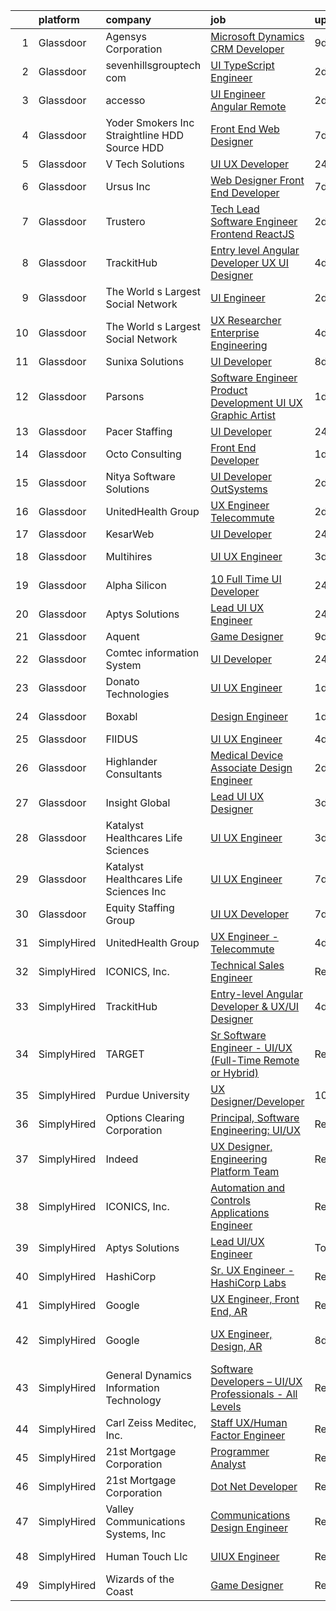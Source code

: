 

|    | platform    | company                                         | job                                                                                                                                                                                                                                                                                                                                                                                                                                                                                                                                                                                                                                                                                                                                                                                                                                                                                                                                                                                                                                                                                                                                                                                                                                                                                                                                                                                                                                    | update_time   | location             |
|---:|:------------|:------------------------------------------------|:---------------------------------------------------------------------------------------------------------------------------------------------------------------------------------------------------------------------------------------------------------------------------------------------------------------------------------------------------------------------------------------------------------------------------------------------------------------------------------------------------------------------------------------------------------------------------------------------------------------------------------------------------------------------------------------------------------------------------------------------------------------------------------------------------------------------------------------------------------------------------------------------------------------------------------------------------------------------------------------------------------------------------------------------------------------------------------------------------------------------------------------------------------------------------------------------------------------------------------------------------------------------------------------------------------------------------------------------------------------------------------------------------------------------------------------|:--------------|:---------------------|
|  1 | Glassdoor   | Agensys Corporation                             | [Microsoft Dynamics CRM Developer](https://www.glassdoor.com/partner/jobListing.htm?pos=113&ao=1110586&s=58&guid=00000183021ffc558cc8d3052c3e527b&src=GD_JOB_AD&t=SR&vt=w&ea=1&cs=1_ab4a4d1d&cb=1662187994558&jobListingId=1008091008964&cpc=FAE5E775D180B2FB&jrtk=3-0-1gc11vv4bkugi801-1gc11vv4ri6ij800-7990aeb97a1aaead--6NYlbfkN0B1Vi2Tg_TR5fwhNGL2d3MVdJ1FVBqV83PBGVCkGDe93icknkNDeHE4jXYp9tRHNpqSeA0HPNGFwea_hC_0XNgHOq514A1wTN3D1SJLcEbIZZkyrkmhw7NGac9Uc5berNf9Pr8Kzp40mOvCmqqzG40ENND1-5shm9xFinMSndyPDUyRt49uqDmT9ZacRvvKApWyIDPI8o9tIH_S3T-NSz-csUtQ1oeV9xPNNwjwgwK1o5qmfwcH2AO5zkleEmhzZlawH1HWy5_h8rwimYw9mL3ZWN2D-qSOIu9dDwuKvysJH04HLCYzoAsAIDjbtpkGOVbjB2_AJGeotSvp5wELm_o3vRUZVC3ys5vHxXTL-Bve0nmyYba079CzMtsfjODJSOmyC2mOW_v0wFFQ-UmGI5OF3E7tGGvAJogmZWPmyRQyaYmX7t6Yp7cd3hle8Iw2cIoXmjZ6-pv05SFqy4ToPSZYVbXjTWABghA4j8_-vu59cVs0Ck1gxFGtX721iwZmoH8ajLvWlor7FA%3D%3D)                                                                                                                                                                                                                                                                                                                                                                                                                                                                                                                                                | 9d            | Remote               |
|  2 | Glassdoor   | sevenhillsgrouptech com                         | [UI TypeScript Engineer](https://www.glassdoor.com/partner/jobListing.htm?pos=117&ao=1136043&s=58&guid=00000183021ffc558cc8d3052c3e527b&src=GD_JOB_AD&t=SR&vt=w&ea=1&cs=1_5c1791b8&cb=1662187994558&jobListingId=1008105988663&jrtk=3-0-1gc11vv4bkugi801-1gc11vv4ri6ij800-0cbdc25f6ccf4f5f-)                                                                                                                                                                                                                                                                                                                                                                                                                                                                                                                                                                                                                                                                                                                                                                                                                                                                                                                                                                                                                                                                                                                                           | 2d            | Remote               |
|  3 | Glassdoor   | accesso                                         | [UI Engineer   Angular  Remote ](https://www.glassdoor.com/partner/jobListing.htm?pos=121&ao=1136043&s=58&guid=00000183021ffc558cc8d3052c3e527b&src=GD_JOB_AD&t=SR&vt=w&ea=1&cs=1_3ad21f0f&cb=1662187994562&jobListingId=1008108497609&jrtk=3-0-1gc11vv4bkugi801-1gc11vv4ri6ij800-701c5b24f26e60fa-)                                                                                                                                                                                                                                                                                                                                                                                                                                                                                                                                                                                                                                                                                                                                                                                                                                                                                                                                                                                                                                                                                                                                   | 2d            | Orlando, FL          |
|  4 | Glassdoor   | Yoder Smokers Inc  Straightline HDD  Source HDD | [Front End Web Designer](https://www.glassdoor.com/partner/jobListing.htm?pos=104&ao=1110586&s=58&guid=00000183021ffc558cc8d3052c3e527b&src=GD_JOB_AD&t=SR&vt=w&ea=1&cs=1_0789fa77&cb=1662187994557&jobListingId=1008097207409&cpc=BAB9AA3F436D8911&jrtk=3-0-1gc11vv4bkugi801-1gc11vv4ri6ij800-1fce3864310a3f03--6NYlbfkN0BOdRJV5k-L3FNCzjCgEhEptbzWR3mFvjnAQnp9JcinXOCVt8QEYBvHqTiHBHSlg98hTrhJExUUVa6v67S1gFyb-OBe8UoPzNouRDn3C9as0WFadlKMeZgUrqrdZ8hm_e9Z-8jTT-HPwLMdKEaf6nFSEDiY93r1Hqa_nw7whddI5F-1mZvAJ0zg1eaCReXvVOrKCsE6RBTJAQOLdG7bhR8gUChMs3Xy8MT0jfDmMPeNxaaUEtH1fcRGTaaqSabILSuCefPKb3S3RqNRYWG3-70OwJPvclZwb_FW7-DahEbkXV2D6KsSJF0YcxeQiEk6f22sfbAPMn8mRhmQ1u9TYIoVN0JBqYmY15Id6SmcoiPMAP3CJvSqyrInCIZsSQzCbphFJ6vnMLYPg0GwKInmnFNcQEWpxDz_TUqPhUQpjZIeaer9WWtOVgi4P7g5v3bM-Qo2K1TXbU_BHm1bHNWC2E4xCp0GDD_GQ_VEoZBwJDXVphTdnlRIBJHMbYZx1Iif46O52-9gJ6afmg%3D%3D)                                                                                                                                                                                                                                                                                                                                                                                                                                                                                                                                                          | 7d            | Hutchinson, KS       |
|  5 | Glassdoor   | V Tech Solutions                                | [UI UX Developer](https://www.glassdoor.com/partner/jobListing.htm?pos=116&ao=1136043&s=58&guid=00000183021ffc558cc8d3052c3e527b&src=GD_JOB_AD&t=SR&vt=w&ea=1&cs=1_599d0fda&cb=1662187994558&jobListingId=1008114045043&jrtk=3-0-1gc11vv4bkugi801-1gc11vv4ri6ij800-64298f2c4b340ba3-)                                                                                                                                                                                                                                                                                                                                                                                                                                                                                                                                                                                                                                                                                                                                                                                                                                                                                                                                                                                                                                                                                                                                                  | 24h           | Remote               |
|  6 | Glassdoor   | Ursus  Inc                                      | [Web Designer   Front End Developer](https://www.glassdoor.com/partner/jobListing.htm?pos=112&ao=1110586&s=58&guid=00000183021ffc558cc8d3052c3e527b&src=GD_JOB_AD&t=SR&vt=w&ea=1&cs=1_7fc85894&cb=1662187994558&jobListingId=1008097361956&cpc=9908D8D4413DBB8A&jrtk=3-0-1gc11vv4bkugi801-1gc11vv4ri6ij800-0ea09b14e2348c5f--6NYlbfkN0CT8vBT9H5mqECx2dfLV_FONLPDKpIRssxVwtj05Tmm4rA5I0VNOPdM1oYsK66ov5pqYS3gXk2ozh0lVEZwzGOqZs8rlCBef2uQoy630wv6aUBqB1D9vjbSnni5WCVaS2e0KhCWi_8-XMv97hUEg7H9r8pKMO8klnwzDsU9mPVyqE5wVDnTov1Pu_UnRYhnE0_Osqvwl8WORWgB_kOjxQQLPQWG-NWIcptfTftC_xvyt1c40uobZ403OrjOg5_p8zqz3cLzwrnHTjqWeFEhkd7FYyVcjiJCMFkVznphRmtkhKbL2ZU9aWVWUjChbdkFdlAiu4tIvv-tEhlvNaragy1ZQhsvGhOC5anf8D4yfIGDJbK-bmh5xwt1uscED6ao3EPCxdfHKv4RZ6Q3-m_MTe1dE6Nugv26rrW9yIa8ooHEPIgJzYTeC7TeJ6xGxEjr0Q_LC6p6H5q3S5tqAKobaBFAUOLFzaYkqfLFDcD9CAjYAKnTdTG4T_UDlGzPlewvY_M1tm3pEflYxO_j9h93WqPCimtuiu0_u-dqjCbJBVH_I4Z3IH0RFyaap6chmpcES7afleKBt12912UQ-zHR0zzp7xlK0zY3GJygqomxLSd198kDeZAImvD9HA6f-me97uVNhMuIURzl-ckiOq0nQ-o698TcvUA1bbhZh4k5JKmOHGBnD2Y7DCLwlVaO_k0gdVb3pQ2Yi42H-TCpvPCE83bXVUIlKFVC0dmHfiKqQh4Ro6o3A0p3IXJJMcAxFmzo5DljychjOVTUEIMuVvashnq_J7hV_1CSlrfau0d69P637tjPB_IKAUbUeeZVRlFK077lvfIMYShBKN3O-GGCO0M2xrBbfJnwmO8bLa0dXtLBfvaBg7mlmhLyvs5rgEmX-4U_7h78aC5qGQRffqyCDGjNTmWgytKrVUyakbS-6kbSEv1tdnr8aiKLxZ_UqYMndnY5A0t6q_AAGZKKnrx78XwSWBC9CxO4_xytU0E3pjd3CBaKit5do_IH)                                          | 7d            | Brisbane, CA         |
|  7 | Glassdoor   | Trustero                                        | [Tech Lead Software Engineer   Frontend  ReactJS ](https://www.glassdoor.com/partner/jobListing.htm?pos=108&ao=1110586&s=58&guid=00000183021ffc558cc8d3052c3e527b&src=GD_JOB_AD&t=SR&vt=w&cs=1_770a5721&cb=1662187994557&jobListingId=1008106164478&cpc=F17331D9BECC482A&jrtk=3-0-1gc11vv4bkugi801-1gc11vv4ri6ij800-41730cf30e93e37f--6NYlbfkN0DG4ntHtB_rMsnfhgmnSvK2brktLme1L4SiDeJjQ-izrVOLqRJ5-yjE7k3D6lhaa8--gs-CPtj4RYMqHRXVEZCB0dqF__VzxbPzDZj6rNyJGUJK_alTdccqLsI1ZE3yf_qZ7NLuH75TGz1-hxYg1StoPA4XDzEOVorrYU5MDuW-5-melXIG5BeBDTivxDHnovEMwLE03oJwPfOpANV49Hd2VCUSnx3b0rez1L89y73wml9N8CT8a3fqFJSLS8WLPTVdwf4RAuQFGa_ogosa7Zz1FqLN3hevmQRTCQhwi_D6jT3Pz_hCUO0EjLaETEocxTwELZ_g_7uQV5FNMbhZdfG3QbnvHmWJBG7xAs7tJpJDPZdTZN7Ga8ASE6D-hlj1NzTYMhQ9AxF1jrIZte-rVEqkkYRgJer4twPCH1kEe0wnLdXxQoQJcmKvfKdAXPbCgyp8Cap4twfbnOSJJxps6JgkdEPnQZfEvQkJwqsPiSzTd9hezDxiSox2uFasmy8DhtpQKaACFiFwnvWcbLm8vypQmZOvKeFwrUhSWUnhAZJgiWX27M22e81e7PKwPeF14w4kDgYq3oBVmBf4Mx9L_PjGaw8cMqU8lvP8_NrTPWQWXE0_isK8ieXll3OAV-bny4bRg9Gh-gofFpj_zmkHOwAVP4vqD2QUrmhyTdUpD-pPpJ4wAd-iL_2Qo7EFkPkPkBgAkjRMoiZsEJ381zpXMXDLoxW-0flQ9raSpRKQP65x_x5H2M45xs_YE5gyHNTe1DcA2xhn5QDiIMr6uFWUcCb8hWuGZi2lv2BwrmsVGOkgMxkmZwMNWEpQxxmyiQ2Gi0qbAHLi3eegvh52lYp1XvE3ARSkmY428DisGWBSQCD9oIUp2zH4iUvznFzPdVZfq1_RmpmOqVFJtvKefynTF13yvBHqqz7uWIaEb3chVztNGDoqO71jXwO71kro8QCzgXzdjPqquyWrUPCyrnPBOy-ORxZlqctflrSsYJ_iwqeeQ111LNZixWWA8JbE5kWqrcQ-1DxrJPtYYbrD-T7KsfOH) | 2d            | Remote               |
|  8 | Glassdoor   | TrackitHub                                      | [Entry level Angular Developer   UX UI Designer](https://www.glassdoor.com/partner/jobListing.htm?pos=106&ao=1110586&s=58&guid=00000183021ffc558cc8d3052c3e527b&src=GD_JOB_AD&t=SR&vt=w&ea=1&cs=1_1fa28c9a&cb=1662187994557&jobListingId=1008101431851&cpc=8795CF9063CD573D&jrtk=3-0-1gc11vv4bkugi801-1gc11vv4ri6ij800-e97608c6d181ff30--6NYlbfkN0DdLn5tXN_RiyJSiFodarGZFJKa8s6F6AK0THPBWp05MQOFQCzoYzZxGxYfJ9hLSNYsJbys6DBTafbFBBjszBxbMt_j1W_2i7zpgsVzQGKmwrQJU15QlzWMC0JPYrRs9hHXSY2_r0LyZgUT8f4VW1f_CjJ3HfrwkBmWSyv4JCZOznODM92b2waMp_uTTY9CimUVNLWCLn1To7WmyIPiCh8uk-zXbSFq-y74jM9a03zoUCL3NE4IaLorIaoiJrDgKJIdj4OHeFush_Eg3uGJ-xSCBne7dpq4rby0HV-HaCz77rQi00KHYGi6Nv2ZVNf-i53sQ6vpPaEl28lA43LROw1Ey9RngsZeMXawdKl5NKt47jnT4r5ns4fi7D3eisHaL04_xgPjfIi9tfsx0FGcIwS8M6fGi8zn1P_IGTgX_u8_jJ8wmdvKi9J31gi0VfQL6EzNED6XhUfZOBpOdANqnvNEr4ATKxjvyqlMnfjCQsYY2l4KP9zwcbLYu2rNxXFhVbk4wOCZcLb_39vzVuDERl3a)                                                                                                                                                                                                                                                                                                                                                                                                                                                                                                                              | 4d            | Remote               |
|  9 | Glassdoor   | The World s Largest Social Network              | [UI Engineer](https://www.glassdoor.com/partner/jobListing.htm?pos=109&ao=1110586&s=58&guid=00000183021ffc558cc8d3052c3e527b&src=GD_JOB_AD&t=SR&vt=w&ea=1&cs=1_30f82d0c&cb=1662187994558&jobListingId=1008107325704&cpc=FB7E4A1762AE5BEC&jrtk=3-0-1gc11vv4bkugi801-1gc11vv4ri6ij800-b0d1d05e3f9e914b--6NYlbfkN0DSgjPPcnEdvoK3uuxfISLALE6pB1FR7YSHOr_tSg5_QGIhoz_2VqUepdcKLBLI_zRC1ifvCFz4IC9M3K3yzi4LSEqnxPFcKoVN2ufIuoXP-IvxLw5B3LarhrY3vGJNFJPxPWXQ0SXsg7cjzARpfxY1j2ZZzyPhjU_M59m5a8uGmakB0If0jB-JwG-DhI9FuCuwBNd0L4TReglnEzuBKGSxlNYzoeOo-FufbZxDSs_Wcr2IqCC9c398N5xAXrU4LnmbXV60rwL1Y4JxirddWpDzOtTzRvnALf48uEsY9po6bA_tZLHPiGO_Pf3v6HieVmgfurdY-vZOKQ6lRDWipi7H_D4p-MAVdzJkXco2YxEW-9zJuSygYmd2TTcYQE1rkMjHpqVDiUT1YLdpGPhnQ3sKt805aqZqfBKlfo2PlTU7klUPUHYFMGmNoJphQydquDU4d_VlwFW0FJh8V8uszxU7ODRknoC8WWfGICLiObvIUDoEj2PFElhm0sB__Fnt-MRoX3FJDTLFwW1b79cFqdg6U_zUaPyXhrydWpvbvHqI-NYqtuT9nVj3OfbyI1Rfar0bLshfdmnMfh_zgm4WTECk)                                                                                                                                                                                                                                                                                                                                                                                                                                                                                                 | 2d            | San Diego, CA        |
| 10 | Glassdoor   | The World s Largest Social Network              | [UX Researcher  Enterprise Engineering ](https://www.glassdoor.com/partner/jobListing.htm?pos=110&ao=1110586&s=58&guid=00000183021ffc558cc8d3052c3e527b&src=GD_JOB_AD&t=SR&vt=w&ea=1&cs=1_b3499ec4&cb=1662187994558&jobListingId=1008101226188&cpc=D2F1DE17EE1F43B9&jrtk=3-0-1gc11vv4bkugi801-1gc11vv4ri6ij800-f3cff5e435e58b25--6NYlbfkN0DSgjPPcnEdvoK3uuxfISLALE6pB1FR7YSHOr_tSg5_QGIhoz_2VqUepdcKLBLI_zS438nBqHt2IfuqWeHb8HIQ3y2ncfv0qQNg9-keEPJ6gZBMSS63UVwGiBrS-bKa3YfVEREUfllke2uIiDvVRreacd9NVIYJm_Scd1htMazo_IJeP4Cxf1Nb8SFn9pBGapul8HC8iHL0AeS400uLqFhgiwJnOJs1MDhNGv6awjf6rjZItqrtwnz5fxJzn_H10AueGYZKf9ljcwpEt3tBoGjINnsA1YlUXLY7OyK2EdMRy4WH4WUuuRk9kljX8b8H_YLEPMxRfPzWKnkw27nCaMiF-DYA-WEuiQAowYa0w7TeUStUy7MnKGSvA65c98kIj58VcTB3GSDB_hC7pwN_nV3Ii0ShDuqIaAyFtqULgCTzyRsza9vZ-m_0nxSspBxpQwRw3Zgng8pWliHRN_HOs9TrvPmNRyTqiX84YS6wM5naAeLFxaZkFE0ECglhyoRzVcGJ_xqe1Ndree9Oii_nn2scJIafmCmCRVBRtFyXG83ZSAOOXQj6HXw3W_dThGFXOyciZ0yd2Xg1Vqu1Hp1Vk1Pn)                                                                                                                                                                                                                                                                                                                                                                                                                                                                      | 4d            | Denver, CO           |
| 11 | Glassdoor   | Sunixa Solutions                                | [UI Developer](https://www.glassdoor.com/partner/jobListing.htm?pos=130&ao=1136043&s=58&guid=00000183021ffc558cc8d3052c3e527b&src=GD_JOB_AD&t=SR&vt=w&ea=1&cs=1_f462b071&cb=1662187994563&jobListingId=1008093911276&jrtk=3-0-1gc11vv4bkugi801-1gc11vv4ri6ij800-c12d46be60d48c3b-)                                                                                                                                                                                                                                                                                                                                                                                                                                                                                                                                                                                                                                                                                                                                                                                                                                                                                                                                                                                                                                                                                                                                                     | 8d            | Remote               |
| 12 | Glassdoor   | Parsons                                         | [Software Engineer   Product Development   UI UX Graphic Artist](https://www.glassdoor.com/partner/jobListing.htm?pos=124&ao=1136043&s=58&guid=00000183021ffc558cc8d3052c3e527b&src=GD_JOB_AD&t=SR&vt=w&cs=1_97ef4e47&cb=1662187994562&jobListingId=1008111518825&jrtk=3-0-1gc11vv4bkugi801-1gc11vv4ri6ij800-59e25848653ecfd6-)                                                                                                                                                                                                                                                                                                                                                                                                                                                                                                                                                                                                                                                                                                                                                                                                                                                                                                                                                                                                                                                                                                        | 1d            | Colorado Springs, CO |
| 13 | Glassdoor   | Pacer Staffing                                  | [UI Developer](https://www.glassdoor.com/partner/jobListing.htm?pos=105&ao=1110586&s=58&guid=00000183021ffc558cc8d3052c3e527b&src=GD_JOB_AD&t=SR&vt=w&ea=1&cs=1_1bb3e28a&cb=1662187994557&jobListingId=1008114119706&cpc=2CAED5C921A5F994&jrtk=3-0-1gc11vv4bkugi801-1gc11vv4ri6ij800-e04a2bbf56041fd8--6NYlbfkN0C9NbM5eTIyBy5lsQEfjp0LiR4ZnSOO0g4plUqowSZMmwKNhg9sK_ssyMkRY9ssskzYgCjX76_a1qZmWpJpmTJglvIZMMqRPrift8ZTRM42auXjUEe_Hr-AyZaFYpcpKlSDUiC81zrV9s3yIfG7qlRr5tJRI1kdiWCVgGwpUMw5-otzwkEcVBkpym3O5wvMBNGd-Zdi0Ui8PiuNNvVVekmmH8kGTsgDZgnGGISej2LwQGQDEEria-rchm8cKEk-LupikFcOOTXJI3zBryXG55vyEzS33P6W_mWUNchhI8iovehUumKMNupyY5qvih4ld8rUjtCJsDmGSKVSO6gd84E8DHpc6htAZhyIzKkTPYiPoAnPoQNCJLvf1HU7S1KpqR9NjjDC3QKY_FBau84ZM60s4WqNPIcy8aQGD2ChgdM2C632z3t8MD8xNQMW4F7_O0OY4_3JX6U1A0kwrG36ZDuuhiWseT6iGRNLwLjjmx29aINkEvQOdWsqsU01b79dnABfFdD-O_5o_g%3D%3D)                                                                                                                                                                                                                                                                                                                                                                                                                                                                                                                                                                    | 24h           | Remote               |
| 14 | Glassdoor   | Octo Consulting                                 | [Front End Developer](https://www.glassdoor.com/partner/jobListing.htm?pos=103&ao=1110586&s=58&guid=00000183021ffc558cc8d3052c3e527b&src=GD_JOB_AD&t=SR&vt=w&ea=1&cs=1_66a089a4&cb=1662187994557&jobListingId=1008110466260&cpc=1CBFC3E34E2A31FF&jrtk=3-0-1gc11vv4bkugi801-1gc11vv4ri6ij800-189d25795dfd8c7b--6NYlbfkN0BUILWTwFEMoXKrKssGyD8iTIA4IasGWC9VuLPSE7H-zyOQhrScj91Gl1Qd-HjNuyIKfLRfbQiVPcV99MI5iYVbTATFYZxY-Q__CFqQEOB6TBRHFZ2N7H8d4GNKnZj-QVFF86Uq96xnc4lgBX8CdNvQJOvlTZ8OCqXp9XDNhmaQcGuTNlGdQuEnh-Cfyu_sZ6BjgC-TPCEus9XJv3Ac80q_u-xpA9r_GteEM4jlOud7cotw6u_IGFJzXZMflHFv_gQNBIp0m2JKhy6o_Uz2Snen2wAv9c9qa55DMj0vDfvDpKMvTlEEtcGLsM8Ti5KeA33cW-U55Y5sm_W_aYpRzLuXSZ9uhhGJWlDLCg23gNnPzRykG42xKUnfZR3_-rjW-JC__dYbQADLvyC-C6wKRQHZewvmB6p5gJGVYEKRKHdpFowifMUsjlHoP-RABeS86lMyzRTVeqA-CIfEHH-tLA37qC3jUupcTX7dSR0Z617fJJUTSEGGjwTEFbM_FMkLouE%3D)                                                                                                                                                                                                                                                                                                                                                                                                                                                                                                                                                                           | 1d            | Remote               |
| 15 | Glassdoor   | Nitya Software Solutions                        | [UI Developer  OutSystems ](https://www.glassdoor.com/partner/jobListing.htm?pos=129&ao=1136043&s=58&guid=00000183021ffc558cc8d3052c3e527b&src=GD_JOB_AD&t=SR&vt=w&ea=1&cs=1_464b75bd&cb=1662187994563&jobListingId=1008107023282&jrtk=3-0-1gc11vv4bkugi801-1gc11vv4ri6ij800-b73d287a17a791b6-)                                                                                                                                                                                                                                                                                                                                                                                                                                                                                                                                                                                                                                                                                                                                                                                                                                                                                                                                                                                                                                                                                                                                        | 2d            | Remote               |
| 16 | Glassdoor   | UnitedHealth Group                              | [UX Engineer   Telecommute](https://www.glassdoor.com/partner/jobListing.htm?pos=102&ao=1110586&s=58&guid=00000183021ffc558cc8d3052c3e527b&src=GD_JOB_AD&t=SR&vt=w&cs=1_0c2df5f2&cb=1662187994557&jobListingId=1008105601769&cpc=D2F1DE17EE1F43B9&jrtk=3-0-1gc11vv4bkugi801-1gc11vv4ri6ij800-af00a0ae87b73b2e--6NYlbfkN0C8O9VKdOj_1Zh75e9_CvYhSsWVxS1Pvi5WUWhsf4w7FOycHcR50Ta-CQORLM6vDVcvPt8KrRTlJDYkUHup0r-EShzR9YKt_-pR6DNbikF_DoTuqv0ahJRwqFnSdFD6JbEOZsU-3ybmN1wOhivbt1aVYXgo2LYGUfCqatBFDNl0Aj2DTJ2EWrBb3zInK6k7gU0-3-PtggXik9LTXy3dK09g3dQFw-fjvvjovXJNj9wGxqM3Y5JFJVGIdjBaLcyW1LP6MHCwRac5p7_iiidaVssBOIPMsW1GBuJZBtJ04uwzINY0nmy4uYOt0ErOUkxZCuUPUWsMQVTqaMlNjfIZPGi2y9Mq9OauSA_6jTqxSKm0mg1H15JGVx1NEYglpfiJwYP_ancDv98vwfJkxbU8t1l463ytdUO4P_NrbTglbNiF8iFU7wbsQOFXn2bdFvVwKg4%3D)                                                                                                                                                                                                                                                                                                                                                                                                                                                                                                                                                                                                                                          | 2d            | Boston, MA           |
| 17 | Glassdoor   | KesarWeb                                        | [UI Developer](https://www.glassdoor.com/partner/jobListing.htm?pos=127&ao=1136043&s=58&guid=00000183021ffc558cc8d3052c3e527b&src=GD_JOB_AD&t=SR&vt=w&ea=1&cs=1_e699bec3&cb=1662187994562&jobListingId=1008114658577&jrtk=3-0-1gc11vv4bkugi801-1gc11vv4ri6ij800-9cf5ee5ba4515c1f-)                                                                                                                                                                                                                                                                                                                                                                                                                                                                                                                                                                                                                                                                                                                                                                                                                                                                                                                                                                                                                                                                                                                                                     | 24h           | Houston, TX          |
| 18 | Glassdoor   | Multihires                                      | [UI UX Engineer](https://www.glassdoor.com/partner/jobListing.htm?pos=128&ao=1136043&s=58&guid=00000183021ffc558cc8d3052c3e527b&src=GD_JOB_AD&t=SR&vt=w&ea=1&cs=1_1df2c238&cb=1662187994562&jobListingId=1008104268082&jrtk=3-0-1gc11vv4bkugi801-1gc11vv4ri6ij800-cd6c74f3d4463d29-)                                                                                                                                                                                                                                                                                                                                                                                                                                                                                                                                                                                                                                                                                                                                                                                                                                                                                                                                                                                                                                                                                                                                                   | 3d            | Jersey City, NJ      |
| 19 | Glassdoor   | Alpha Silicon                                   | [10   Full Time UI Developer](https://www.glassdoor.com/partner/jobListing.htm?pos=123&ao=1136043&s=58&guid=00000183021ffc558cc8d3052c3e527b&src=GD_JOB_AD&t=SR&vt=w&ea=1&cs=1_51e36479&cb=1662187994562&jobListingId=1008114597721&jrtk=3-0-1gc11vv4bkugi801-1gc11vv4ri6ij800-a9dc6a1ba866dc26-)                                                                                                                                                                                                                                                                                                                                                                                                                                                                                                                                                                                                                                                                                                                                                                                                                                                                                                                                                                                                                                                                                                                                      | 24h           | Remote               |
| 20 | Glassdoor   | Aptys Solutions                                 | [Lead UI UX Engineer](https://www.glassdoor.com/partner/jobListing.htm?pos=125&ao=1136043&s=58&guid=00000183021ffc558cc8d3052c3e527b&src=GD_JOB_AD&t=SR&vt=w&ea=1&cs=1_5cc45c09&cb=1662187994562&jobListingId=1008114442147&jrtk=3-0-1gc11vv4bkugi801-1gc11vv4ri6ij800-ba84669be5e9f085-)                                                                                                                                                                                                                                                                                                                                                                                                                                                                                                                                                                                                                                                                                                                                                                                                                                                                                                                                                                                                                                                                                                                                              | 24h           | Remote               |
| 21 | Glassdoor   | Aquent                                          | [Game Designer](https://www.glassdoor.com/partner/jobListing.htm?pos=115&ao=1110586&s=58&guid=00000183021ffc558cc8d3052c3e527b&src=GD_JOB_AD&t=SR&vt=w&cs=1_e5503343&cb=1662187994558&jobListingId=1008091362421&cpc=2CAED5C921A5F994&jrtk=3-0-1gc11vv4bkugi801-1gc11vv4ri6ij800-3b8cfdd71f0d2f0e--6NYlbfkN0DMrcEu7yrtATojKJA7cEzGQ3FdRGWLh0CZQInL4ECGI9gD0Wolx9R2EDT7B77c2cRU1zW3HVZMZeGAOYVZBOqH_4lgXX5l9kbkb9irhCbVBq6YsU0vLTUYvSh1OUNHO93tZMxbICiVo7Af45F1C-oNj2G6v1j_C21ZJdMsp9erWeEC01CPewBl8yzt9D6ZtvgymJuSvp8aU6ZNcouHZcAuzywCC6INOmni6YV6YMQn6iLCWT1YuZU2ebpTM-4dcmcPaZcezt8HsEJeN1KB86uj2TQz6FWASFAHsK8XSMRPSMjulRPHDOLJYKghfRzjzK3Up98jzvYcGkXyUzd3eZiqcJazAptzQIPZBzI_ygIThrJZLXZuI4QokL_PxmQHj4Ld5bUGhLMthKZwMZZhLSXHMZ99CUAlTNq72f9xcWHfdNdk11H12Ayn-U6g7KdJDmoR4z4ONv2RphY96r2rJiKB)                                                                                                                                                                                                                                                                                                                                                                                                                                                                                                                                                                                                                                    | 9d            | Remote               |
| 22 | Glassdoor   | Comtec information System                       | [UI Developer](https://www.glassdoor.com/partner/jobListing.htm?pos=120&ao=1136043&s=58&guid=00000183021ffc558cc8d3052c3e527b&src=GD_JOB_AD&t=SR&vt=w&ea=1&cs=1_b9233fb6&cb=1662187994561&jobListingId=1008114090203&jrtk=3-0-1gc11vv4bkugi801-1gc11vv4ri6ij800-e4a619c535669cc9-)                                                                                                                                                                                                                                                                                                                                                                                                                                                                                                                                                                                                                                                                                                                                                                                                                                                                                                                                                                                                                                                                                                                                                     | 24h           | Remote               |
| 23 | Glassdoor   | Donato Technologies                             | [UI   UX Engineer](https://www.glassdoor.com/partner/jobListing.htm?pos=126&ao=1136043&s=58&guid=00000183021ffc558cc8d3052c3e527b&src=GD_JOB_AD&t=SR&vt=w&cs=1_24238a0f&cb=1662187994562&jobListingId=1008111966564&jrtk=3-0-1gc11vv4bkugi801-1gc11vv4ri6ij800-f812034220f8fc90-)                                                                                                                                                                                                                                                                                                                                                                                                                                                                                                                                                                                                                                                                                                                                                                                                                                                                                                                                                                                                                                                                                                                                                      | 1d            | Lake Forest, CA      |
| 24 | Glassdoor   | Boxabl                                          | [Design Engineer](https://www.glassdoor.com/partner/jobListing.htm?pos=101&ao=1110586&s=58&guid=00000183021ffc558cc8d3052c3e527b&src=GD_JOB_AD&t=SR&vt=w&cs=1_049f91ad&cb=1662187994556&jobListingId=1008111263067&cpc=B63DE67CBF13A213&jrtk=3-0-1gc11vv4bkugi801-1gc11vv4ri6ij800-f92f66bdcc716501--6NYlbfkN0AZdaSuYPnCWRk5apRml9oqaQCY6p5qKbmOsixDGSNuWd34-dYAt4lbiu5Tu6-oNSUdoljleHAc6KIoY7tHEZOlGE7_Osuc5RzByGMY3M9hVvkTX86XHUqKYWJc277TO93LkNdl5PImRiZLX3QoB01HojER6bJCoylRYQ34g-sdX1RUmCjL0KGWQPOttVWQs8lllBqfvTvf8TSHaDeEesUD0pcRc-qdiPm6pCa3jbsTtEfoLjpBBtZPZjwD3zBT-UlFo2nX3BNOOK1pdALfRULNhwfAmMMHxy5MzkgQWDWjRa-GDiwiR8yWtiCjHKiO-oPdBJdI_ZckoPtWVQnnjKEUcT7HGn22_VEpmcp-Mx8Ou-prm1pWMdYuVQjkzEn-NHGOr9-dHpzQfVI0eA2lBIeTEVkdYOLed9yRujAfTZeNMr70jDT0cncO-2B5zmCq5gEBUDctz--fHldfE_TmoGnyMK_soFBRqcObQ-gR45KT-jvjT0faUgcfGOlVUHr9NIokbgoDlZ8rtfdyyOZd0a6O)                                                                                                                                                                                                                                                                                                                                                                                                                                                                                                                                                                  | 1d            | Las Vegas, NV        |
| 25 | Glassdoor   | FIIDUS                                          | [UI UX Engineer](https://www.glassdoor.com/partner/jobListing.htm?pos=118&ao=1136043&s=58&guid=00000183021ffc558cc8d3052c3e527b&src=GD_JOB_AD&t=SR&vt=w&ea=1&cs=1_f2cf9efa&cb=1662187994558&jobListingId=1008101025502&jrtk=3-0-1gc11vv4bkugi801-1gc11vv4ri6ij800-bcb60bfe6a6bc759-)                                                                                                                                                                                                                                                                                                                                                                                                                                                                                                                                                                                                                                                                                                                                                                                                                                                                                                                                                                                                                                                                                                                                                   | 4d            | Remote               |
| 26 | Glassdoor   | Highlander Consultants                          | [Medical Device Associate Design Engineer](https://www.glassdoor.com/partner/jobListing.htm?pos=107&ao=1110586&s=58&guid=00000183021ffc558cc8d3052c3e527b&src=GD_JOB_AD&t=SR&vt=w&ea=1&cs=1_6a3f0ca7&cb=1662187994557&jobListingId=1008105806788&cpc=F45C15D234B746DE&jrtk=3-0-1gc11vv4bkugi801-1gc11vv4ri6ij800-5f2f0df068c292c7--6NYlbfkN0DADEC6PZiHmFZTdCpS8S1cWL8eaQIB9laRmg1uhypi9jnyuOYY4H7UUO8QfXMSSvi7RhDOznTYgp8q7adTSnDc8zwx3mftBto4He9ufXaCm5hQD0GzcTIgZDC00717-8oUDgE8mwn19qMflvsZfOCh8Zi_x_tfMW4tOb4q0IPADKpRKkDdNT1yDh9W0DMbrc1atZi8LK6nLbfzkPGFRk6A-znVZyEHWeqcjVlcgy8LdM7LbRj4oBSZrhvBQWwSuYZyiZR_jv0N20YZyAmhCi833o-6qRmt7awro3nOcoW87zJ73knO2HIOfaadPJuUvXvXLB_DyYQWtZg_oQcsc4YtI0P3YmubhwrUIuiByj3H-so5aUr63Fg17IN866uJS7u-22gvyrZq7NPBFAxVYW03bwN5QBk37-XTJefhD4d3W6G3yPCvnua0naTSdcUPhLcYHZ4qdJzZVcU1sdi_ceG9DdzNwS_Un0NTrd8iUL1plaO6NTER-koapzzvHbvxx8d-i8K_6tlpwUYoSzeDYFy_7BAlk-r9zeQ%3D)                                                                                                                                                                                                                                                                                                                                                                                                                                                                                                                      | 2d            | Jacksonville, FL     |
| 27 | Glassdoor   | Insight Global                                  | [Lead UI UX Designer](https://www.glassdoor.com/partner/jobListing.htm?pos=114&ao=1110586&s=58&guid=00000183021ffc558cc8d3052c3e527b&src=GD_JOB_AD&t=SR&vt=w&cs=1_edd89d83&cb=1662187994558&jobListingId=1008103774463&cpc=FB7E4A1762AE5BEC&jrtk=3-0-1gc11vv4bkugi801-1gc11vv4ri6ij800-d1ebe11d7ba63f4c--6NYlbfkN0BKkHZu3wF05EeDimN_p6sYpKCMArvwa95YdH7UpkaBCqc7l59ErwqcdmD-JyMWZm6ZcKJoBbDKNy1P25IQH9Qcb8mWJ8ZTuceqFqVbIYP29UW251xvRgJFUV8j5iDqpDHZSWPvtF8zwVCPlF_8DbxC1bEvFLYdvBJA2lM72F-d7DtpWxP9h3f2f5tyiIegfRR1Rg2o_FUxlinNXAejSBQNeRFrBDKkfXUijFfUFTCWlDjWDvVDrSBldyEnJzQMn2ZVBykzQdfDgPY_5KBa2hOsTxQndRJDYiX1sakcloCkCdxOzHT_3OldDq9DW_Er2vXPptViRCNroYQXApbMrCKgYGBrEe2oZIldPpTQ-BHaBkKf95CwHM_RnEqt47mCH7mM8huV9fZJ35fnXDj6i-QIxK_kLai3D6xT5FPAjD0l5mEgp05AubhtOsx2Ojz3AOKI2rMJT0l3slWwWtEKBZG--OsmUm6cd6aFyVYzCT1p34U25TpNmvPP)                                                                                                                                                                                                                                                                                                                                                                                                                                                                                                                                                                                              | 3d            | Marietta, OH         |
| 28 | Glassdoor   | Katalyst Healthcares   Life Sciences            | [UI UX Engineer](https://www.glassdoor.com/partner/jobListing.htm?pos=119&ao=1136043&s=58&guid=00000183021ffc558cc8d3052c3e527b&src=GD_JOB_AD&t=SR&vt=w&cs=1_b327e0fc&cb=1662187994559&jobListingId=1008104415799&jrtk=3-0-1gc11vv4bkugi801-1gc11vv4ri6ij800-2fe87d2956e98330-)                                                                                                                                                                                                                                                                                                                                                                                                                                                                                                                                                                                                                                                                                                                                                                                                                                                                                                                                                                                                                                                                                                                                                        | 3d            | Lake Forest, CA      |
| 29 | Glassdoor   | Katalyst Healthcares   Life Sciences Inc        | [UI UX Engineer](https://www.glassdoor.com/partner/jobListing.htm?pos=122&ao=1136043&s=58&guid=00000183021ffc558cc8d3052c3e527b&src=GD_JOB_AD&t=SR&vt=w&ea=1&cs=1_1b4a74f4&cb=1662187994562&jobListingId=1008096573066&jrtk=3-0-1gc11vv4bkugi801-1gc11vv4ri6ij800-3af4f34715b26876-)                                                                                                                                                                                                                                                                                                                                                                                                                                                                                                                                                                                                                                                                                                                                                                                                                                                                                                                                                                                                                                                                                                                                                   | 7d            | Lake Forest, CA      |
| 30 | Glassdoor   | Equity Staffing Group                           | [UI UX Developer](https://www.glassdoor.com/partner/jobListing.htm?pos=111&ao=1110586&s=58&guid=00000183021ffc558cc8d3052c3e527b&src=GD_JOB_AD&t=SR&vt=w&ea=1&cs=1_df0b03b0&cb=1662187994558&jobListingId=1008097169038&cpc=8795CF9063CD573D&jrtk=3-0-1gc11vv4bkugi801-1gc11vv4ri6ij800-76e08f74cfd4e269--6NYlbfkN0C1yyJIapRlEdYOhDmVropYbNu6_NST9zaz4GWjsOuGwSr2S_wuxMSgMUxyoNOegNIHLraSkqZk8QYywJ652h2S_-JyfHwwGhuFbrXBSmst29urPuXhWS6XDd4kWU6Avf_xHQHSc0jilJQ04OA02iJTP_1-cqvd3SQJrJXp9dt8rx4kkO6lD25KoE-fZyTCefHUF1SPjhQkNOZ6zJB2XQAE1DarsyJEOfYLq4Y3ya9Ec3wc9Yx4PrZMrPMKoNqrDl7EMDqJCxQW1ENiQ4BRtaRliCnr98mngimobThfQhqjyRbhjtYJ8EfYYldFRk43F1_xTOzQ4aiUkH5FFxpofp0ZhJT_9QNBskAC50xaz5_bXT3-kqNup6cRTDE8jqg4N5m-E_HjA0Qy2T2EDZNxMkV2rr7jGH7DEDNXcC7FXIApe-RwbPgIOe3IRbT123vOJruYLIMUEUse5WLdqQm6ZIqYGEJ3YtvFdXBVhrHiTYhZ3OpFF3fNhRt9ItMg9zogQkw%3D)                                                                                                                                                                                                                                                                                                                                                                                                                                                                                                                                                                               | 7d            | Remote               |
| 31 | SimplyHired | UnitedHealth Group                              | [UX Engineer - Telecommute](https://www.simplyhired.com/job/UgtHrErmPwUfgyoaMj9RxE0E8RP-1IDTQa0LR4zj08Nd84BrgMW6iA?q=ux+engineer)                                                                                                                                                                                                                                                                                                                                                                                                                                                                                                                                                                                                                                                                                                                                                                                                                                                                                                                                                                                                                                                                                                                                                                                                                                                                                                      | 4d            | Boston, MA           |
| 32 | SimplyHired | ICONICS, Inc.                                   | [Technical Sales Engineer](https://www.simplyhired.com/job/BLGA6g71PmxK_tznA_TCmnundiwYAmilk7nypVzrPwOuQDQe9f3_jg?q=ux+engineer)                                                                                                                                                                                                                                                                                                                                                                                                                                                                                                                                                                                                                                                                                                                                                                                                                                                                                                                                                                                                                                                                                                                                                                                                                                                                                                       | Recently      | Foxborough, MA       |
| 33 | SimplyHired | TrackitHub                                      | [Entry-level Angular Developer & UX/UI Designer](https://www.simplyhired.com/job/_kbRlpOIwCYB1himGdi-5XABBs7lmxPvxBAL1tbVRtISQOOOvXtlBw?q=ux+engineer)                                                                                                                                                                                                                                                                                                                                                                                                                                                                                                                                                                                                                                                                                                                                                                                                                                                                                                                                                                                                                                                                                                                                                                                                                                                                                 | 4d            | Remote               |
| 34 | SimplyHired | TARGET                                          | [Sr Software Engineer - UI/UX (Full-Time Remote or Hybrid)](https://www.simplyhired.com/job/IRqRQ39NQbUSOJgprsBXP3MASO7l_mvgdAdkNCG2ezBfaVHCHcv_Mw?q=ux+engineer)                                                                                                                                                                                                                                                                                                                                                                                                                                                                                                                                                                                                                                                                                                                                                                                                                                                                                                                                                                                                                                                                                                                                                                                                                                                                      | Recently      | Brooklyn Park, MN    |
| 35 | SimplyHired | Purdue University                               | [UX Designer/Developer](https://www.simplyhired.com/job/dUxEBWVO4eY2-lVFgLBBmlWu0LKhxG17m_xYDrdv3cIF7ASAuVPspg?q=ux+engineer)                                                                                                                                                                                                                                                                                                                                                                                                                                                                                                                                                                                                                                                                                                                                                                                                                                                                                                                                                                                                                                                                                                                                                                                                                                                                                                          | 10d           | Remote               |
| 36 | SimplyHired | Options Clearing Corporation                    | [Principal, Software Engineering: UI/UX](https://www.simplyhired.com/job/6WRicnwhKtM4ghmIX48eFW9WlVHt5doMp2wkEyAG3W4q6Pq7hAvRsA?q=ux+engineer)                                                                                                                                                                                                                                                                                                                                                                                                                                                                                                                                                                                                                                                                                                                                                                                                                                                                                                                                                                                                                                                                                                                                                                                                                                                                                         | Recently      | Chicago, IL          |
| 37 | SimplyHired | Indeed                                          | [UX Designer, Engineering Platform Team](https://www.simplyhired.com/job/hdeLFeZv81fIlBLyr_YTR6lLy_snYw6apPgUfGz2h0M779Ba3oGyjg?q=ux+engineer)                                                                                                                                                                                                                                                                                                                                                                                                                                                                                                                                                                                                                                                                                                                                                                                                                                                                                                                                                                                                                                                                                                                                                                                                                                                                                         | Recently      | United States        |
| 38 | SimplyHired | ICONICS, Inc.                                   | [Automation and Controls Applications Engineer](https://www.simplyhired.com/job/piLE33fvjhXtmfswyRbtHb5YeVnk7UNJuIGxhnf3RWVS46B-0TxDxA?q=ux+engineer)                                                                                                                                                                                                                                                                                                                                                                                                                                                                                                                                                                                                                                                                                                                                                                                                                                                                                                                                                                                                                                                                                                                                                                                                                                                                                  | Recently      | Foxborough, MA       |
| 39 | SimplyHired | Aptys Solutions                                 | [Lead UI/UX Engineer](https://www.simplyhired.com/job/06eiZEc0W4N3GZS4_GjtoqcpDq20PTF4F18PX4SKplb69A0DgBHBGg?q=ux+engineer)                                                                                                                                                                                                                                                                                                                                                                                                                                                                                                                                                                                                                                                                                                                                                                                                                                                                                                                                                                                                                                                                                                                                                                                                                                                                                                            | Today         | Remote               |
| 40 | SimplyHired | HashiCorp                                       | [Sr. UX Engineer - HashiCorp Labs](https://www.simplyhired.com/job/61CsGRBb4ZemdgFj5Iv8D2z1PrJR8JxmgpweEFC3veZI_T1iHLxW3Q?q=ux+engineer)                                                                                                                                                                                                                                                                                                                                                                                                                                                                                                                                                                                                                                                                                                                                                                                                                                                                                                                                                                                                                                                                                                                                                                                                                                                                                               | Recently      | Raleigh, NC          |
| 41 | SimplyHired | Google                                          | [UX Engineer, Front End, AR](https://www.simplyhired.com/job/hGzNUM0Gl8bMaHcvv5aeuvKuZAAIp6U_ETigaf7BIfZi5qJ1udvVYA?q=ux+engineer)                                                                                                                                                                                                                                                                                                                                                                                                                                                                                                                                                                                                                                                                                                                                                                                                                                                                                                                                                                                                                                                                                                                                                                                                                                                                                                     | Recently      | Los Angeles, CA      |
| 42 | SimplyHired | Google                                          | [UX Engineer, Design, AR](https://www.simplyhired.com/job/PkWrAJzQz-Z0JyoGauyJs61E8TvAWlZcPFFnC2iC3txVQBz2Ma1r_w?q=ux+engineer)                                                                                                                                                                                                                                                                                                                                                                                                                                                                                                                                                                                                                                                                                                                                                                                                                                                                                                                                                                                                                                                                                                                                                                                                                                                                                                        | 8d            | San Francisco, CA    |
| 43 | SimplyHired | General Dynamics Information Technology         | [Software Developers – UI/UX Professionals - All Levels](https://www.simplyhired.com/job/GXbv7XKvrYmkbYOXkvb7fclwxXifXevjaOQwMMP2gxf4Qt4jlmHXTg?q=ux+engineer)                                                                                                                                                                                                                                                                                                                                                                                                                                                                                                                                                                                                                                                                                                                                                                                                                                                                                                                                                                                                                                                                                                                                                                                                                                                                         | Recently      | San Antonio, TX      |
| 44 | SimplyHired | Carl Zeiss Meditec, Inc.                        | [Staff UX/Human Factor Engineer](https://www.simplyhired.com/job/c3_O22TV9OnAd_EII3gVU4SbQPTLvnfvF2IQ0lKUc3Sv_HKAUmQ-dw?q=ux+engineer)                                                                                                                                                                                                                                                                                                                                                                                                                                                                                                                                                                                                                                                                                                                                                                                                                                                                                                                                                                                                                                                                                                                                                                                                                                                                                                 | Recently      | Remote               |
| 45 | SimplyHired | 21st Mortgage Corporation                       | [Programmer Analyst](https://www.simplyhired.com/job/QmnclOREggNhJ2TEkxJgDl1zl196StU_BViJyzzByffXbVPVzmFp_A?q=ux+engineer)                                                                                                                                                                                                                                                                                                                                                                                                                                                                                                                                                                                                                                                                                                                                                                                                                                                                                                                                                                                                                                                                                                                                                                                                                                                                                                             | Recently      | Knoxville, TN        |
| 46 | SimplyHired | 21st Mortgage Corporation                       | [Dot Net Developer](https://www.simplyhired.com/job/EGRQAiY53TICJxtUHsDSlq-KP4RKqfRCNocZFTvPJXMjLVDjyUcOEQ?q=ux+engineer)                                                                                                                                                                                                                                                                                                                                                                                                                                                                                                                                                                                                                                                                                                                                                                                                                                                                                                                                                                                                                                                                                                                                                                                                                                                                                                              | Recently      | Knoxville, TN        |
| 47 | SimplyHired | Valley Communications Systems, Inc              | [Communications Design Engineer](https://www.simplyhired.com/job/AUo7E07w2klkxUe_MpJEXKAe3q6D53g2ij9loL_ldPaRLYQDHOrlRg?q=ux+engineer)                                                                                                                                                                                                                                                                                                                                                                                                                                                                                                                                                                                                                                                                                                                                                                                                                                                                                                                                                                                                                                                                                                                                                                                                                                                                                                 | Recently      | Chicopee, MA         |
| 48 | SimplyHired | Human Touch Llc                                 | [UIUX Engineer](https://www.simplyhired.com/job/mLV3-vHBSWDu1VpB6i87RJZBJfxBzQHsFHiXEEj2qAuOeFi_t2UXXA?q=ux+engineer)                                                                                                                                                                                                                                                                                                                                                                                                                                                                                                                                                                                                                                                                                                                                                                                                                                                                                                                                                                                                                                                                                                                                                                                                                                                                                                                  | Recently      | Charleston, SC       |
| 49 | SimplyHired | Wizards of the Coast                            | [Game Designer](https://www.simplyhired.com/job/PTA-XstKiAm5n7XoNO3SHdH25U1A9feZJgZnFjorsiMl1WczbQj2_w?q=ux+engineer)                                                                                                                                                                                                                                                                                                                                                                                                                                                                                                                                                                                                                                                                                                                                                                                                                                                                                                                                                                                                                                                                                                                                                                                                                                                                                                                  | Recently      | Renton, WA           |